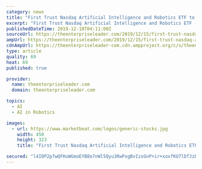 ```yaml
---
category: news
title: "First Trust Nasdaq Artificial Intelligence and Robotics ETF to Issue Quarterly Dividend of $0.01 (NASDAQ:ROBT)"
excerpt: "First Trust Nasdaq Artificial Intelligence and Robotics ETF (NASDAQ:ROBT) declared a quarterly dividend on Friday, December 13th, Wall Street Journal reports. Shareholders of record on Monday, December 16th will be given a dividend of 0.0114 per share on Tuesday, December 31st. This represents a $0.05 dividend on an annualized basis and a yield ..."
publishedDateTime: 2019-12-18T04:11:00Z
sourceUrl: https://theenterpriseleader.com/2019/12/15/first-trust-nasdaq-artificial-intelligence-and-robotics-etf-to-issue-quarterly-dividend-of-0-01-nasdaqrobt.html
ampUrl: https://theenterpriseleader.com/2019/12/15/first-trust-nasdaq-artificial-intelligence-and-robotics-etf-to-issue-quarterly-dividend-of-0-01-nasdaqrobt.html/amp
cdnAmpUrl: https://theenterpriseleader-com.cdn.ampproject.org/c/s/theenterpriseleader.com/2019/12/15/first-trust-nasdaq-artificial-intelligence-and-robotics-etf-to-issue-quarterly-dividend-of-0-01-nasdaqrobt.html/amp
type: article
quality: 69
heat: 69
published: true

provider:
  name: theenterpriseleader.com
  domain: theenterpriseleader.com

topics:
  - AI
  - AI in Robotics

images:
  - url: https://www.marketbeat.com/logos/generic-stocks.jpg
    width: 450
    height: 323
    title: "First Trust Nasdaq Artificial Intelligence and Robotics ETF to Issue Quarterly Dividend of $0.01 (NASDAQ:ROBT)"

secured: "l4I0P2p7wQFHuWGmoEYB8o7nWl5Qyu3RwPxgBvIzxGnP+ir+xoxfKU7lDfJzDgXE4/OZN1FXnpgoPAu628zbzDObkbchTRieMneAuCf1IKxffea1C/ArOMhNZBRsY6l4mozpnzZZGYgDnGIgcr+2lKVHN6z4t4+R0+7OSeWbvbyfOkmoGb8NvclihruuNSemkQZm/8efTJRWKiZ6EB039WZp/9ud9ptHeC97hFZhyfGjDAFDeVQCl31YC+37D0/M0d49uaQcdDdFuekBt+4/2Q==;YlxSi/qmp2UIMTqbIcvdQQ=="
---
```


